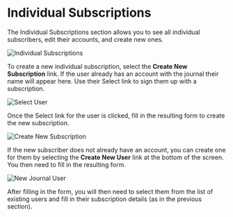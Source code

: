 # Individual Subscriptions


The Individual Subscriptions section allows you to see all individual subscribers, edit their accounts, and create new ones.

![Individual Subscriptions](images/chapter5/sub_individual.png)




To create a new individual subscription, select the **Create New Subscription** link. If the user already has an account with the journal their name will appear here. Use their Select link to sign them up with a subscription.

![Select User](images/chapter5/sub_new_user.png)


Once the Select link for the user is clicked, fill in the resulting form to create the new subscription.

![Create New Subscription](images/chapter5/sub_new_sub.png)




If the new subscriber does not already have an account, you can create one for them by selecting the **Create New User** link at the bottom of the screen. You then need to fill in the resulting form.

![New Journal User](images/chapter5/sub_new_people.png)


After filling in the form, you will then need to select them from the list of existing users and fill in their subscription details (as in the previous section).